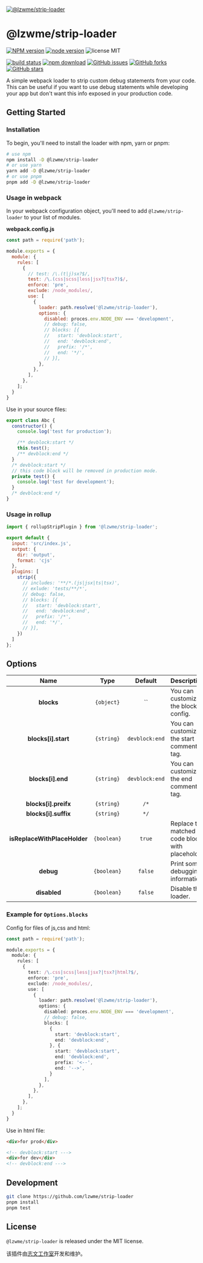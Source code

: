 [![@lzwme/strip-loader](https://nodei.co/npm/@lzwme/strip-loader.png)][npm-url]

# @lzwme/strip-loader

[![NPM version][npm-badge]][npm-url]
[![node version][node-badge]][node-url]
![license MIT](https://img.shields.io/github/license/lzwme/strip-loader)

[![build status](https://github.com/lzwme/strip-loader/actions/workflows/node-ci.yml/badge.svg)](https://github.com/lzwme/strip-loader/actions/workflows/node-ci.yml)
[![npm download][download-badge]][download-url]
[![GitHub issues][issues-badge]][issues-url]
[![GitHub forks][forks-badge]][forks-url]
[![GitHub stars][stars-badge]][stars-url]

A simple webpack loader to strip custom debug statements from your code. This can be useful if you want to use debug statements while developing your app but don't want this info exposed in your production code.

## Getting Started

### Installation

To begin, you'll need to install the loader with npm, yarn or pnpm:

```bash
# use npm
npm install -D @lzwme/strip-loader
# or use yarn
yarn add -D @lzwme/strip-loader
# or use pnpm
pnpm add -D @lzwme/strip-loader
```

### Usage in webpack

In your webpack configuration object, you'll need to add `@lzwme/strip-loader` to your list of modules.

**webpack.config.js**

```js
const path = require('path');

module.exports = {
  module: {
    rules: [
      {
        // test: /\.(t|j)sx?$/,
        test: /\.(css|scss|less|jsx?|tsx?)$/,
        enforce: 'pre',
        exclude: /node_modules/,
        use: [
          {
            loader: path.resolve('@lzwme/strip-loader'),
            options: {
              disabled: proces.env.NODE_ENV === 'development',
              // debug: false,
              // blocks: [{
              //   start: 'devblock:start',
              //   end: 'devblock:end',
              //   prefix: '/*',
              //   end: '*/',
              // }],
            },
          },
        ],
      },
    ];
  }
}
```

Use in your source files:

```js
export class Abc {
  constructor() {
    console.log('test for production');

    /** devblock:start */
    this.test();
    /** devblock:end */
  }
  /* devblock:start */
  // this code block will be removed in production mode.
  private test() {
    console.log('test for development');
  }
  /* devblock:end */
}
```

### Usage in rollup

```js
import { rollupStripPlugin } from '@lzwme/strip-loader';

export default {
  input: 'src/index.js',
  output: {
    dir: 'output',
    format: 'cjs'
  },
  plugins: [
    strip({
      // includes: '**/*.(js|jsx|ts|tsx)',
      // exlude: 'tests/**/*',
      // debug: false,
      // blocks: [{
      //   start: 'devblock:start',
      //   end: 'devblock:end',
      //   prefix: '/*',
      //   end: '*/',
      // }],
    })
  ]
};
```

## Options

|         Name                 |         Type         |         Default         | Description                                      |
| :--------------------------: | :------------------: | :---------------------: | :----------------------------------------------- |
| **blocks**                   |      `{object}`      |    ``     | You can customize the blocks config.         |
| **blocks[i].start**          |      `{string}`      |    `devblock:end`       | You can customize the start comment tag.         |
| **blocks[i].end**            |      `{string}`      |    `devblock:end`       | You can customize the end comment tag.           |
| **blocks[i].preifx**         |      `{string}`      |    `/*`                 |          |
| **blocks[i].suffix**         |      `{string}`      |    `*/`                 |          |
| **isReplaceWithPlaceHolder** |      `{boolean}`      |    `true`              | Replace the matched code block with placeholder. |
| **debug**                    |      `{boolean}`     |    `false`              | Print some debugging information.                |
| **disabled**                 |      `{boolean}`     |    `false`              | Disable the loader.                              |

### Example for `Options.blocks`

Config for files of js,css and html:

```ts
const path = require('path');

module.exports = {
  module: {
    rules: [
      {
        test: /\.css|scss|less|jsx?|tsx?|html?$/,
        enforce: 'pre',
        exclude: /node_modules/,
        use: [
          {
            loader: path.resolve('@lzwme/strip-loader'),
            options: {
              disabled: proces.env.NODE_ENV === 'development',
              // debug: false,
              blocks: [
                {
                  start: 'devblock:start',
                  end: 'devblock:end',
                }, {
                  start: 'devblock:start',
                  end: 'devblock:end',
                  prefix: '<--',
                  end: '-->',
                }
              ],
            },
          },
        ],
      },
    ];
  }
}
```

Use in html file:

```html
<div>for prod</div>

<!-- devblock:start --->
<div>for dev</div>
<!-- devblock:end --->
```

## Development

```bash
git clone https://github.com/lzwme/strip-loader
pnpm install
pnpm test
```

## License

`@lzwme/strip-loader` is released under the MIT license.

该插件由[志文工作室](https://lzw.me)开发和维护。


[stars-badge]: https://img.shields.io/github/stars/lzwme/strip-loader.svg
[stars-url]: https://github.com/lzwme/strip-loader/stargazers
[forks-badge]: https://img.shields.io/github/forks/lzwme/strip-loader.svg
[forks-url]: https://github.com/lzwme/strip-loader/network
[issues-badge]: https://img.shields.io/github/issues/lzwme/strip-loader.svg
[issues-url]: https://github.com/lzwme/strip-loader/issues
[npm-badge]: https://img.shields.io/npm/v/@lzwme/strip-loader.svg?style=flat-square
[npm-url]: https://npmjs.org/package/@lzwme/strip-loader
[node-badge]: https://img.shields.io/badge/node.js-%3E=_14.0.0-green.svg?style=flat-square
[node-url]: https://nodejs.org/download/
[download-badge]: https://img.shields.io/npm/dm/@lzwme/strip-loader.svg?style=flat-square
[download-url]: https://npmjs.org/package/@lzwme/strip-loader
[bundlephobia-url]: https://bundlephobia.com/result?p=@lzwme/strip-loader@latest
[bundlephobia-badge]: https://badgen.net/bundlephobia/minzip/@lzwme/strip-loader@latest
